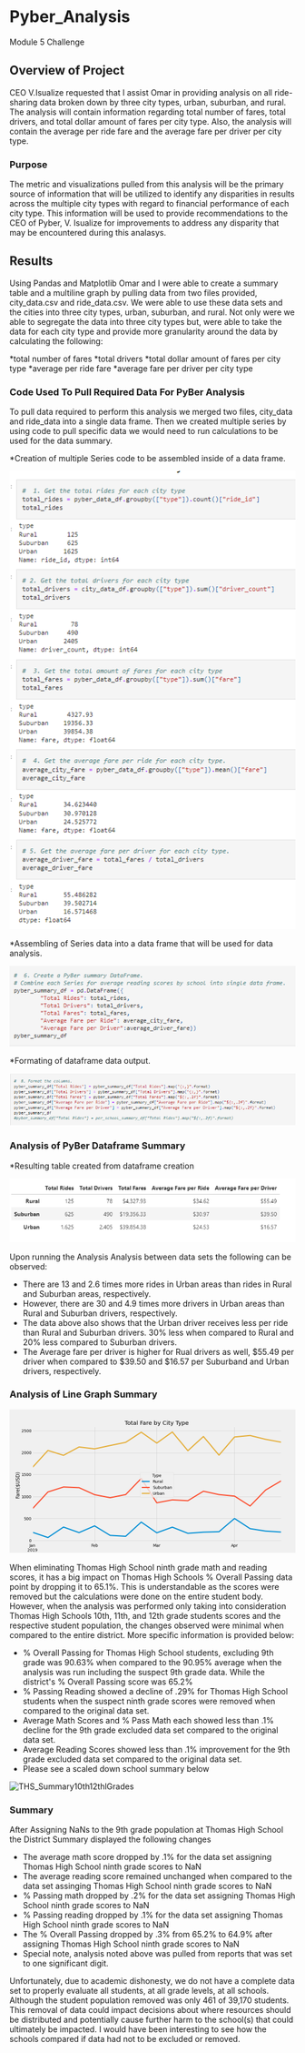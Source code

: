 # Pyber_Analysis
Module  5 Challenge

## Overview of Project

CEO V.Isualize requested that I assist Omar in providing analysis on all ride-sharing data broken down by three city types, urban, suburban, and rural.  The analysis will contain information regarding total number of fares, total drivers, and total dollar amount of fares per city type.  Also, the analysis will contain the average per ride fare and the average fare per driver per city type. 

### Purpose

The metric and visualizations pulled from this analysis will be the primary source of information that will be utilized to identify any disparities in results across the multiple city types with regard to financial performance of each city type.  This information will be used to provide recommendations to the CEO of Pyber, V. Isualize for improvements to address any disparity that may be encountered during this analasys.

## Results

Using Pandas and Matplotlib Omar and I were able to create a summary table and a multiline graph by pulling data from two files provided, city_data.csv and ride_data.csv.  We were able to use these data sets and the cities into three city types, urban, suburban, and rural.  Not only were we able to segregate the data into three city types but, were able to take the data for each city type and provide more granularity around the data by calculating the following:

*total number of fares 
*total drivers
*total dollar amount of fares per city type
*average per ride fare
*average fare per driver per city type

### Code Used To Pull Required Data For PyBer Analysis

To pull data required to perform this analysis we merged two files, city_data and ride_data into a single data frame. Then we created multiple series by using code to pull specific data we would need to run calculations to be used for the data summary. 

*Creation of multiple Series code to be assembled inside of a data frame.

![SeriesDataforDataFrame](Resources/SeriesDataforDataFrame.png)

*Assembling of Series data into a data frame that will be used for data analysis.

![SeriesDataFramepreFormat](Resources/SeriesDataFramepreFormat.png)

*Formating of dataframe data output.

![SeriesDataFramePostFormat](Resources/SeriesDataFramePostFormat.png)


### Analysis of PyBer Dataframe Summary

*Resulting table created from dataframe creation

![PyberSummary_df](Resources/PyberSummary_df.png)


Upon running the Analysis Analysis between data sets the following can be observed:

* There are 13 and 2.6 times more rides in Urban areas than rides in Rural and Suburban areas, respectively.
* However, there are 30 and 4.9 times more drivers in Urban areas than Rural and Suburban drivers, respectively.
* The data above also shows that the Urban driver receives less per ride than Rural and Suburban drivers.  30% less when compared to Rural and 20% less compared to Suburban drivers.
* The Average fare per driver is higher for Rual drivers as well, $55.49 per driver when compared to $39.50 and $16.57 per Suburband and Urban drivers, respectively.


### Analysis of Line Graph Summary

![pyber_fare_summary](Resources/pyber_fare_summary.png)

When eliminating Thomas High School ninth grade math and reading scores, it has a big impact on Thomas High Schools % Overall Passing data point by dropping it to 65.1%.  This is understandable as the scores were removed but the calculations were done on the entire student body.  However, when the analysis was performed only taking into consideration Thomas High Schools 10th, 11th, and 12th grade students scores and the respective student population, the changes observed were minimal when compared to the entire district.  More specific information is provided below:
 
 * % Overall Passing for Thomas High School students, excluding 9th grade was 90.63% when compared to the 90.95% average when the analysis was run including the suspect 9th grade data. While the district's % Overall Passing score was 65.2%
 * % Passing Reading showed a decline of .29% for Thomas High School students when the suspect ninth grade scores were removed when compared to the original data set.  
 * Average Math Scores and % Pass Math each showed less than .1% decline for the 9th grade excluded data set compared to the original data set.
 * Average Reading Scores showed less than .1% improvement for the 9th grade excluded data set compared to the original data set.
 * Please see a scaled down school summary below

![THS_Summary10th12thlGrades](Resources/THS_Summary10th12thlGrades.png)

### Summary

After Assigning NaNs to the 9th grade population at Thomas High School the District Summary displayed the following changes
* The average math score dropped by .1% for the data set assigning Thomas High School ninth grade scores to NaN
* The average reading score remained unchanged when compared to the data set assinging Thomas High School ninth grade scores to NaN
* % Passing math dropped by .2% for the data set assigning Thomas High School ninth grade scores to NaN
* % Passing reading dropped by .1% for the data set assigning Thomas High School ninth grade scores to NaN
* The % Overall Passing dropped by .3% from 65.2% to 64.9% after assigning Thomas High School ninth grade scores to NaN
* Special note, analysis noted above was pulled from reports that was set to one significant digit.
 
Unfortunately, due to academic dishonesty, we do not have a complete data set to properly evaluate all students, at all grade levels, at all schools. Although the student population removed was only 461 of 39,170 students.  This removal of data could impact decisions about where resources should be distributed and potentially cause further harm to the school(s) that could ultimately be impacted.  I would have been interesting to see how the schools compared if data had not to be excluded or removed.

